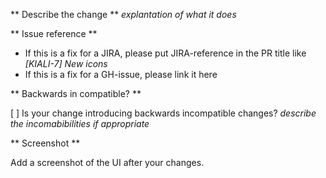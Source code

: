 ** Describe the change **
_explantation of what it does_

** Issue reference **

* If this is a fix for a JIRA, please put JIRA-reference in the PR title like _[KIALI-7] New icons_
* If this is a fix for a GH-issue, please link it here

** Backwards in compatible? **

[ ] Is your change introducing backwards incompatible changes?
_describe the incomabibilities if appropriate_

** Screenshot **

Add a screenshot of the UI after your changes.
